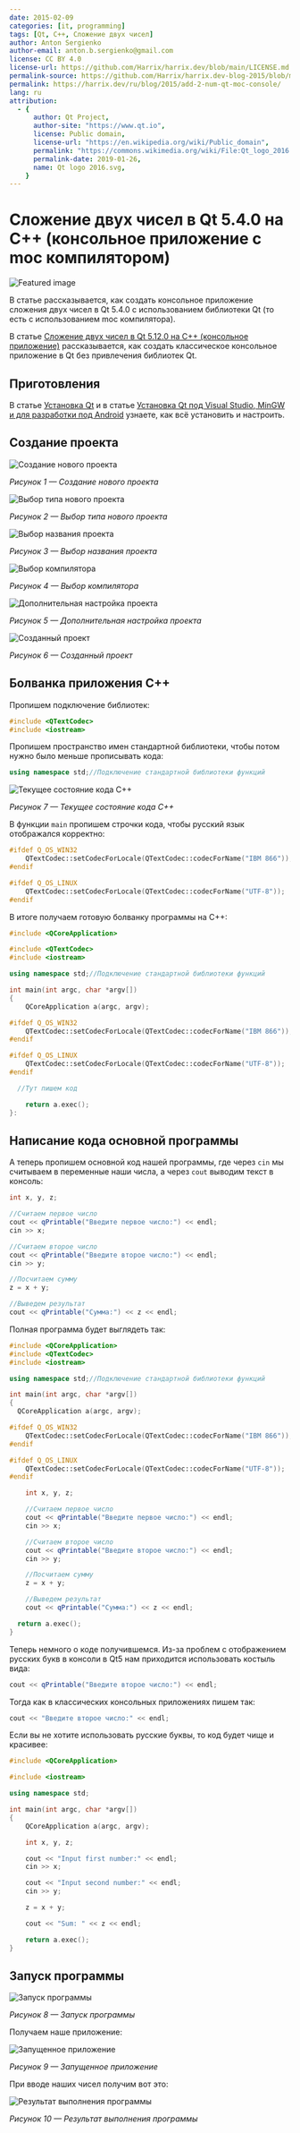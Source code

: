 ```yaml
---
date: 2015-02-09
categories: [it, programming]
tags: [Qt, C++, Сложение двух чисел]
author: Anton Sergienko
author-email: anton.b.sergienko@gmail.com
license: CC BY 4.0
license-url: https://github.com/Harrix/harrix.dev/blob/main/LICENSE.md
permalink-source: https://github.com/Harrix/harrix.dev-blog-2015/blob/main/add-2-num-qt-moc-console/add-2-num-qt-moc-console.md
permalink: https://harrix.dev/ru/blog/2015/add-2-num-qt-moc-console/
lang: ru
attribution:
  - {
      author: Qt Project,
      author-site: "https://www.qt.io",
      license: Public domain,
      license-url: "https://en.wikipedia.org/wiki/Public_domain",
      permalink: "https://commons.wikimedia.org/wiki/File:Qt_logo_2016.svg",
      permalink-date: 2019-01-26,
      name: Qt logo 2016.svg,
    }
---
```


# Сложение двух чисел в Qt 5.4.0 на C++ (консольное приложение c moc компилятором)

![Featured image](featured-image.svg)

В статье рассказывается, как создать консольное приложение сложения двух чисел в Qt 5.4.0 с использованием библиотеки Qt (то есть с использованием moc компилятора).

В статье [Сложение двух чисел в Qt 5.12.0 на C++ (консольное приложение)](https://github.com/Harrix/harrix.dev-blog-2018/blob/main/add-2-num-qt-console/add-2-num-qt-console.md) <!-- https://harrix.dev/ru/blog/2018/add-2-num-qt-console/ --> рассказывается, как создать классическое консольное приложение в Qt без привлечения библиотек Qt.

## Приготовления

В статье [Установка Qt](https://github.com/Harrix/harrix.dev-blog-2018/blob/main/install-qt-mingw/install-qt-mingw.md) <!-- https://harrix.dev/ru/blog/2018/install-qt-mingw/ --> и в статье [Установка Qt под Visual Studio, MinGW и для разработки под Android](https://github.com/Harrix/harrix.dev-blog-2018/blob/main/install-qt-advanced/install-qt-advanced.md) <!-- https://harrix.dev/ru/blog/2018/install-qt-advanced/ --> узнаете, как всё установить и настроить.

## Создание проекта

![Создание нового проекта](img/new-project_01.png)

_Рисунок 1 — Создание нового проекта_

![Выбор типа нового проекта](img/new-project_02.png)

_Рисунок 2 — Выбор типа нового проекта_

![Выбор названия проекта](img/new-project_03.png)

_Рисунок 3 — Выбор названия проекта_

![Выбор компилятора](img/new-project_04.png)

_Рисунок 4 — Выбор компилятора_

![Дополнительная настройка проекта](img/new-project_05.png)

_Рисунок 5 — Дополнительная настройка проекта_

![Созданный проект](img/new-project_06.png)

_Рисунок 6 — Созданный проект_

## Болванка приложения C++

Пропишем подключение библиотек:

```cpp
#include <QTextCodec>
#include <iostream>
```

Пропишем пространство имен стандартной библиотеки, чтобы потом нужно было меньше прописывать кода:

```cpp
using namespace std;//Подключение стандартной библиотеки функций
```

![Текущее состояние кода C++](img/cpp.png)

_Рисунок 7 — Текущее состояние кода C++_

В функции `main` пропишем строчки кода, чтобы русский язык отображался корректно:

```cpp
#ifdef Q_OS_WIN32
    QTextCodec::setCodecForLocale(QTextCodec::codecForName("IBM 866"));
#endif

#ifdef Q_OS_LINUX
    QTextCodec::setCodecForLocale(QTextCodec::codecForName("UTF-8"));
#endif
```

В итоге получаем готовую болванку программы на C++:

```cpp
#include <QCoreApplication>

#include <QTextCodec>
#include <iostream>

using namespace std;//Подключение стандартной библиотеки функций

int main(int argc, char *argv[])
{
    QCoreApplication a(argc, argv);

#ifdef Q_OS_WIN32
    QTextCodec::setCodecForLocale(QTextCodec::codecForName("IBM 866"));
#endif

#ifdef Q_OS_LINUX
    QTextCodec::setCodecForLocale(QTextCodec::codecForName("UTF-8"));
#endif

  //Тут пишем код

    return a.exec();
}:
```

## Написание кода основной программы

А теперь пропишем основной код нашей программы, где через `cin` мы считываем в переменные наши числа, а через `cout` выводим текст в консоль:

```cpp
int x, y, z;

//Считаем первое число
cout << qPrintable("Введите первое число:") << endl;
cin >> x;

//Считаем второе число
cout << qPrintable("Введите второе число:") << endl;
cin >> y;

//Посчитаем сумму
z = x + y;

//Выведем результат
cout << qPrintable("Сумма:") << z << endl;
```

Полная программа будет выглядеть так:

```cpp
#include <QCoreApplication>
#include <QTextCodec>
#include <iostream>

using namespace std;//Подключение стандартной библиотеки функций

int main(int argc, char *argv[])
{
  QCoreApplication a(argc, argv);

#ifdef Q_OS_WIN32
    QTextCodec::setCodecForLocale(QTextCodec::codecForName("IBM 866"));
#endif

#ifdef Q_OS_LINUX
    QTextCodec::setCodecForLocale(QTextCodec::codecForName("UTF-8"));
#endif

    int x, y, z;

    //Считаем первое число
    cout << qPrintable("Введите первое число:") << endl;
    cin >> x;

    //Считаем второе число
    cout << qPrintable("Введите второе число:") << endl;
    cin >> y;

    //Посчитаем сумму
    z = x + y;

    //Выведем результат
    cout << qPrintable("Сумма:") << z << endl;

  return a.exec();
}
```

Теперь немного о коде получившемся. Из-за проблем с отображением русских букв в консоли в Qt5 нам приходится использовать костыль вида:

```cpp
cout << qPrintable("Введите второе число:") << endl;
```

Тогда как в классических консольных приложениях пишем так:

```cpp
cout << "Введите второе число:" << endl;
```

Если вы не хотите использовать русские буквы, то код будет чище и красивее:

```cpp
#include <QCoreApplication>

#include <iostream>

using namespace std;

int main(int argc, char *argv[])
{
    QCoreApplication a(argc, argv);

    int x, y, z;

    cout << "Input first number:" << endl;
    cin >> x;

    cout << "Input second number:" << endl;
    cin >> y;

    z = x + y;

    cout << "Sum: " << z << endl;

    return a.exec();
}
```

## Запуск программы

![Запуск программы](img/run_01.png)

_Рисунок 8 — Запуск программы_

Получаем наше приложение:

![Запущенное приложение](img/run_02.png)

_Рисунок 9 — Запущенное приложение_

При вводе наших чисел получим вот это:

![Результат выполнения программы](img/run_03.png)

_Рисунок 10 — Результат выполнения программы_
